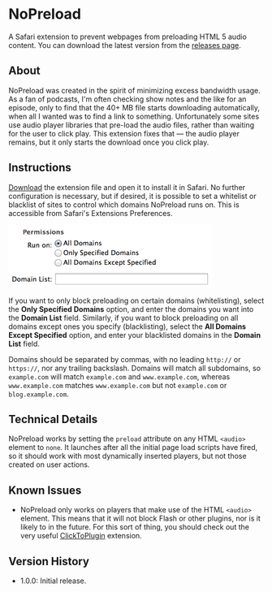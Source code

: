 # NoPreload
A Safari extension to prevent webpages from preloading HTML 5 audio content. You can download the latest version from the [releases page][download].

## About

NoPreload was created in the spirit of minimizing excess bandwidth usage. As a fan of podcasts, I'm often checking show notes and the like for an episode, only to find that the 40+ MB file starts downloading automatically, when all I wanted was to find a link to something. Unfortunately some sites use audio player libraries that pre-load the audio files, rather than waiting for the user to click play. This extension fixes that — the audio player remains, but it only starts the download once you click play.

## Instructions
[Download][] the extension file and open it to install it in Safari. No further configuration is necessary, but if desired, it is possible to set a whitelist or blacklist of sites to control which domains NoPreload runs on. This is accessible from Safari's Extensions Preferences.

![NoPreload settings](settings.png)

If you want to only block preloading on certain domains (whitelisting), select the **Only Specified Domains** option, and enter the domains you want into the **Domain List** field. Similarly, if you want to block preloading on all domains except ones you specify (blacklisting), select the **All Domains Except Specified** option, and enter your blacklisted domains in the **Domain List** field.

Domains should be separated by commas, with no leading `http://` or `https://`, nor any trailing backslash. Domains will match all subdomains, so `example.com` will match `example.com` and `www.example.com`, whereas `www.example.com` matches `www.example.com` but not `example.com` or `blog.example.com`.

## Technical Details
NoPreload works by setting the `preload` attribute on any HTML `<audio>` element to `none`. It launches after all the initial page load scripts have fired, so it should work with most dynamically inserted players, but not those created on user actions.

## Known Issues
- NoPreload only works on players that make use of the HTML `<audio>` element. This means that it will not block Flash or other plugins, nor is it likely to in the future. For this sort of thing, you should check out the very useful [ClickToPlugin][] extension.

## Version History
- 1.0.0: Initial release.

[download]: https://github.com/robmathers/NoPreload/releases
[ClickToPlugin]: http://hoyois.github.io/safariextensions/clicktoplugin/
